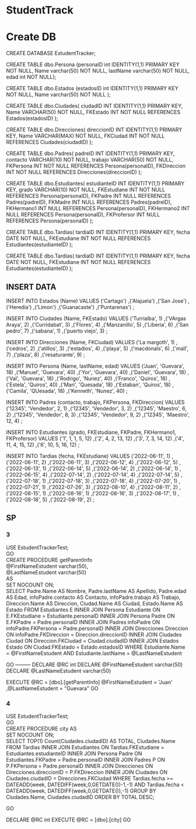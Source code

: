 # StudentTrack

# Create DB

CREATE DATABASE EstudentTracker; 

CREATE TABLE dbo.Persona
    (personaID int IDENTITY(1,1) PRIMARY KEY NOT NULL,
    Name varchar(50) NOT NULL,
    lastName varchar(50) NOT NULL,
    edad int NOT NULL);

CREATE TABLE dbo.Estados
    (estadosID int IDENTITY(1,1) PRIMARY KEY NOT NULL,
    Name varchar(50) NOT NULL
   );

CREATE TABLE dbo.Ciudades(
    ciudadID INT IDENTITY(1,1) PRIMARY KEY, 
    Name VARCHAR(50) NOT NULL,
    FKEstado INT NOT NULL REFERENCES Estados(estadosID)
);

CREATE TABLE dbo.Direcciones(
    direccionID INT IDENTITY(1,1) PRIMARY KEY, 
    Name VARCHAR(MAX) NOT NULL,
    FKCiudad INT NOT NULL REFERENCES Ciudades(ciudadID)
);

CREATE TABLE dbo.Padres(
    padreID INT IDENTITY(1,1) PRIMARY KEY, 
    contacto VARCHAR(10) NOT NULL,
    trabajo VARCHAR(50) NOT NULL,
    FKPersona INT NOT NULL REFERENCES Persona(personaID),
    FKDireccion INT NOT NULL REFERENCES Direcciones(direccionID)
);


CREATE TABLE dbo.Estudiantes(
    estudianteID INT IDENTITY(1,1) PRIMARY KEY, 
    grado VARCHAR(10) NOT NULL,
    FKEstudiane INT NOT NULL REFERENCES Persona(personaID),
    FKPadre INT NULL REFERENCES Padres(padreID),
    FKMadre INT NULL REFERENCES Padres(padreID),
    FKHermano1 INT NULL REFERENCES Persona(personaID),
    FKHermano2 INT NULL REFERENCES Persona(personaID),
    FKProfersor INT NULL REFERENCES Persona(personaID)
);


CREATE TABLE dbo.Tardias(
    tardiaID INT IDENTITY(1,1) PRIMARY KEY, 
    fecha DATE NOT NULL,
    FKEstudiane INT NOT NULL REFERENCES Estudiantes(estudianteID)
);

CREATE TABLE dbo.Tardias(
    tardiaID INT IDENTITY(1,1) PRIMARY KEY, 
    fecha DATE NOT NULL,
    FKEstudiane INT NOT NULL REFERENCES Estudiantes(estudianteID)
);


## INSERT DATA

INSERT INTO Estados (Name)
VALUES ('Cartago')
,('Alajuela')
,('San Jose')
,('Heredia')
,('Limon')
,('Guanacaste')
,('Puntarenas')
;

INSERT INTO Ciudades (Name, FKEstado)
VALUES ('Turrialba', 1)
,('VArgas Araya', 2)
,('Curridabat', 3)
,('Flores', 4)
,('Manzanillo', 5)
,('Liberia', 6)
,('San pedro', 7)
,('sabana', 1)
,('puerto viejo', 3)
;


INSERT INTO Direcciones (Name, FKCiudad)
VALUES ('La margoth', 1)
,('cedros', 2)
,('atillos', 3)
,('estadios', 4)
,('playa', 5)
,('macdonals', 6)
,('mall', 7)
,('plaza', 8)
,('resaturante', 9)
;


INSERT INTO Persona (Name, lastName, edad)
VALUES ('Juan', 'Guevara', 18)
,('Manuel', 'Guevara', 40)
,('Yor', 'Guevara', 40)
,('Daniel', 'Guevara', 18)
,('Val', 'Guevara', 18)
,('Rodrigo', 'Nunez', 40)
,(‘Franco', 'Quiros', 18)
,('Estela', 'Quiros', 40)
,('Mari', 'Quesada', 18)
,('Estaban', 'Quiros', 18)
,('Camila', 'QUesada', 18)
,('Kenneth', 'Nunez', 40)
;




INSERT INTO Padres (contacto, trabajo, FKPersona, FKDireccion)
VALUES ('12345', 'Vendedor', 2, 1)
,(‘12345', 'Vendedor', 3, 2)
,('12345', 'Maestro', 6, 2)
,(‘12345', 'Vendedor', 8, 3)
,('12345', 'Vendedor', 9, 2)
,('12345', 'Maestro', 12, 4)
;



INSERT INTO Estudiantes (grado, FKEstudiane, FKPadre, FKHermano1, FKProfersor)
VALUES ('1', 1, 1, 5, 12)
,('2', 4, 2, 13, 12)
,('3', 7, 3, 14, 12)
,('4', 11, 4, 15, 12)
,('6', 10, 5, 16, 12)
;


INSERT INTO Tardias (fecha, FKEstudiane)
VALUES ('2022-06-11', 1)
,('2022-06-11', 2)
,('2022-06-11', 3)
,('2022-06-12', 4)
,('2022-06-12', 5)
,('2022-06-13', 1)
,('2022-06-14', 5)
,('2022-06-14', 2)
,('2022-06-14', 1)
,('2022-06-15', 4)
,('2022-07-14', 2)
,('2022-07-14', 4)
,('2022-07-14', 5)
,('2022-07-18', 1)
,('2022-07-18', 3)
,('2022-07-18', 4)
,('2022-07-20', 1)
,('2022-07-21', 1)
,('2022-07-26', 3)
,('2022-08-10', 4)
,('2022-08-11', 2)
,('2022-08-15', 1)
,('2022-08-16', 1)
,('2022-08-16', 3)
,('2022-08-17', 1)
,('2022-08-18', 5)
,('2022-08-19', 2)
;




## SP


### 3

USE EstudentTrackerTest;  
GO  
CREATE PROCEDURE getParentInfo  
    @FirstNameEstudent varchar(50),   
    @LastNameEstudent varchar(50)  
AS   
     SET NOCOUNT ON;  
    SELECT Padre.Name AS Nombre, Padre.lastName AS Apellido, Padre.edad AS Edad, infoPadre.contacto AS Contacto, infoPadre.trabajo AS Trabajo, Direccion.Name AS Direccion, Ciudad.Name AS Ciudad, Estado.Name AS Estado
    FROM Estudiantes E
    INNER JOIN Persona Estudiante ON E.FKEstudiane = Estudiante.personaID
    INNER JOIN Persona Padre ON E.FKPadre = Padre.personaID
    INNER JOIN Padres infoPadre ON infoPadre.FKPersona = Padre.personaID
    INNER JOIN Direcciones Direccion ON infoPadre.FKDireccion = Direccion.direccionID
    INNER JOIN Ciudades Ciudad ON Direccion.FKCiudad = Ciudad.ciudadID
    INNER JOIN Estados Estado ON Ciudad.FKEstado = Estado.estadosID
    WHERE Estudiante.Name = @FirstNameEstudent AND Estudiante.lastName = @LastNameEstudent 

GO 
———
DECLARE @RC int
DECLARE @FirstNameEstudent varchar(50)
DECLARE @LastNameEstudent varchar(50)


EXECUTE @RC = [dbo].[getParentInfo] 
   @FirstNameEstudent = 'Juan'
  ,@LastNameEstudent = "Guevara"
GO


### 4

USE EstudentTrackerTest;  
GO  
CREATE PROCEDURE city 
AS   
     SET NOCOUNT ON;  
    SELECT TOP(1)
    Count(Ciudades.ciudadID) AS TOTAL,
    Ciudades.Name FROM
    Tardias
    INNER JOIN Estudiantes ON Tardias.FKEstudiane = Estudiantes.estudianteID
    INNER JOIN Persona Padre ON Estudiantes.FKPadre = Padre.personaID
    INNER JOIN Padres P ON P.FKPersona = Padre.personaID
    INNER JOIN Direcciones ON Direcciones.direccionID = P.FKDireccion
    INNER JOIN Ciudades ON Ciudades.ciudadID = Direcciones.FKCiudad 
    WHERE
     Tardias.fecha >= DATEADD(week, DATEDIFF(week,0,GETDATE())-1,-1)
    AND Tardias.fecha < DATEADD(week, DATEDIFF(week,0,GETDATE()),-1)
    GROUP BY Ciudades.Name, Ciudades.ciudadID
    ORDER BY TOTAL DESC;

GO 

DECLARE @RC int
EXECUTE @RC = [dbo].[city] 
GO






